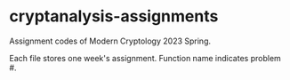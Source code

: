 # cryptanalysis-assignments
Assignment codes of Modern Cryptology 2023 Spring.

Each file stores one week's assignment. Function name indicates problem #.
